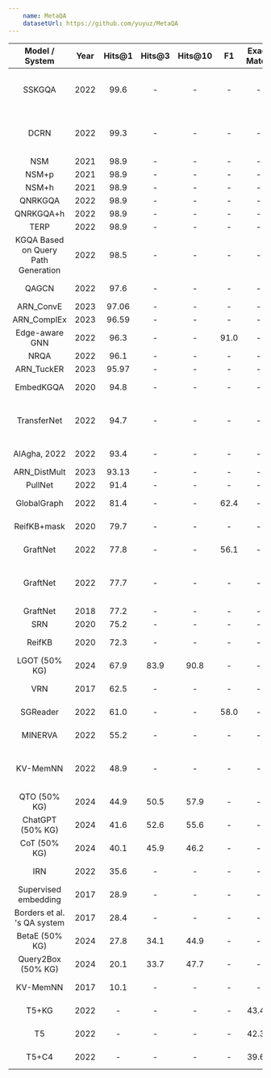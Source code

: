 ```yaml
---
    name: MetaQA
    datasetUrl: https://github.com/yuyuz/MetaQA
---
```


|           Model / System            | Year | Hits@1 | Hits@3 | Hits@10 |  F1  | Exact Match | Language |                                    Reported by                                           |
|:-----------------------------------:|:----:|:------:|:------:|:-------:|:----:|:-----------:|:--------:|:----------------------------------------------------------------------------------------:|
|               SSKGQA                | 2022 |  99.6  | -      | -       |  -   |      -      |    EN    | [Mingchen Li and Jonathan Shihao Ji](https://arxiv.org/pdf/2204.10194.pdf)               |
|                DCRN                 | 2022 |  99.3  | -      | -       |  -   |      -      |    EN    | [Mingchen Li and Jonathan Shihao Ji](https://arxiv.org/pdf/2204.10194.pdf)               |
|                 NSM                 | 2021 |  98.9  | -      | -       |  -   |      -      |    EN    | [He et al.](https://arxiv.org/pdf/2101.03737.pdf)                                        |
|                NSM+p                | 2021 |  98.9  | -      | -       |  -   |      -      |    EN    | [He et al.](https://arxiv.org/pdf/2101.03737.pdf)                                        |
|                NSM+h                | 2021 |  98.9  | -      | -       |  -   |      -      |    EN    | [He et al.](https://arxiv.org/pdf/2101.03737.pdf)                                        |
|               QNRKGQA               | 2022 |  98.9  | -      | -       |  -   |      -      |    EN    | [Ma et al.](https://link.springer.com/chapter/10.1007/978-3-031-10983-6_11)              |
|              QNRKGQA+h              | 2022 |  98.9  | -      | -       |  -   |      -      |    EN    | [Ma et al.](https://link.springer.com/chapter/10.1007/978-3-031-10983-6_11)              |
|                TERP                 | 2022 |  98.9  | -      | -       |  -   |      -      |    EN    | [Qiao et al.](https://aclanthology.org/2022.coling-1.156.pdf)                            |
| KGQA Based on Query Path Generation | 2022 |  98.5  | -      | -       |  -   |      -      |    EN    | [Yang et al.](https://link.springer.com/chapter/10.1007/978-3-031-10983-6_12)            |
|                QAGCN                | 2022 |  97.6  | -      | -       |  -   |      -      |    EN    | [Wang et al.](https://arxiv.org/pdf/2206.01818.pdf)                                      |
|              ARN_ConvE              | 2023 | 97.06  | -      | -       |  -   |      -      |    EN    | [Cui et al.](https://www.sciencedirect.com/science/article/abs/pii/S0020025522013317)    |
|             ARN_ComplEx             | 2023 | 96.59  | -      | -       |  -   |      -      |    EN    | [Cui et al.](https://www.sciencedirect.com/science/article/abs/pii/S0020025522013317)    |
|           Edge-aware GNN            | 2022 |  96.3  | -      | -       | 91.0 |      -      |    EN    | [Zhang et al.](https://downloads.hindawi.com/journals/cin/2022/4734179.pdf)              |
|                NRQA                 | 2022 |  96.1  | -      | -       |  -   |      -      |    EN    | [Guo et al.](https://link.springer.com/content/pdf/10.1007/s10489-022-03927-0.pdf)       |
|               ARN_TuckER            | 2023 | 95.97  | -      | -       |  -   |      -      |    EN    | [Cui et al.](https://www.sciencedirect.com/science/article/abs/pii/S0020025522013317)    |
|              EmbedKGQA              | 2020 |  94.8  | -      | -       |  -   |      -      |    EN    | [Saxena et al.](https://aclanthology.org/2020.acl-main.412.pdf)                          |
|             TransferNet             | 2022 |  94.7  | -      | -       |  -   |      -      |    EN    | [Mingchen Li and Jonathan Shihao Ji](https://arxiv.org/pdf/2204.10194.pdf)               |
|            AlAgha, 2022             | 2022 |  93.4  | -      | -       |  -   |      -      |    EN    | [AlAgha, 2022](https://ieeexplore.ieee.org/stamp/stamp.jsp?arnumber=9834917)             |
|            ARN_DistMult             | 2023 | 93.13  | -      | -       |  -   |      -      |    EN    | [Cui et al.](https://www.sciencedirect.com/science/article/abs/pii/S0020025522013317)    |
|               PullNet               | 2022 |  91.4  | -      | -       |  -   |      -      |    EN    | [Sun et al.](https://arxiv.org/pdf/1904.09537.pdf)                                       |
|             GlobalGraph             | 2022 |  81.4  | -      | -       | 62.4 |      -      |    EN    | [Zhang et al.](https://downloads.hindawi.com/journals/cin/2022/4734179.pdf)              |
|             ReifKB+mask             | 2020 |  79.7  | -      | -       |  -   |      -      |    EN    | [Cohen et al.](https://arxiv.org/pdf/2002.06115.pdf)                                     |
|              GraftNet               | 2022 |  77.8  | -      | -       | 56.1 |      -      |    EN    | [Zhang et al.](https://downloads.hindawi.com/journals/cin/2022/4734179.pdf)              |
|              GraftNet               | 2022 |  77.7  | -      | -       |  -   |      -      |    EN    | [Mingchen Li and Jonathan Shihao Ji](https://arxiv.org/pdf/2204.10194.pdf)               |
|              GraftNet               | 2018 |  77.2  | -      | -       |  -   |      -      |    EN    | [Sun et al.](https://aclanthology.org/D18-1455.pdf)                                      |
|                 SRN                 | 2020 |  75.2  | -      | -       |  -   |      -      |    EN    | [Qiu et al.](https://dl.acm.org/doi/10.1145/3336191.3371812)                             |
|               ReifKB                | 2020 |  72.3  | -      | -       |  -   |      -      |    EN    | [Cohen et al.](https://arxiv.org/pdf/2002.06115.pdf)                                     |
| LGOT      (50% KG)                  | 2024 |  67.9  | 83.9   | 90.8    |  -   |    -        |    EN    | [Liu et al.](https://arxiv.org/pdf/2404.04264)                                           |
|                 VRN                 | 2017 |  62.5  | -      | -       |  -   |      -      |    EN    | [Zhang et al.](https://arxiv.org/pdf/1709.04071.pdf)                                     |
|              SGReader               | 2022 |  61.0  | -      | -       | 58.0 |      -      |    EN    | [Zhang et al.](https://downloads.hindawi.com/journals/cin/2022/4734179.pdf)              |
|               MINERVA               | 2022 |  55.2  | -      | -       |  -   |      -      |    EN    | [Wang et al.](https://arxiv.org/pdf/2206.01818.pdf)                                      |
|              KV-MemNN               | 2022 |  48.9  | -      | -       |  -   |      -      |    EN    | [Mingchen Li and Jonathan Shihao Ji](https://arxiv.org/pdf/2204.10194.pdf)               |
| QTO       (50% KG)                  | 2024 |  44.9  | 50.5   | 57.9    |  -   |    -        |    EN    | [Liu et al.](https://arxiv.org/pdf/2404.04264)                                           |
| ChatGPT   (50% KG)                  | 2024 |  41.6  | 52.6   | 55.6    |  -   |    -        |    EN    | [Liu et al.](https://arxiv.org/pdf/2404.04264)                                           |
| CoT       (50% KG)                  | 2024 |  40.1  | 45.9   | 46.2    |  -   |    -        |    EN    | [Liu et al.](https://arxiv.org/pdf/2404.04264)                                           |
|                 IRN                 | 2022 |  35.6  | -      | -       |  -   |      -      |    EN    | [Wang et al.](https://arxiv.org/pdf/2206.01818.pdf)                                      |
|        Supervised embedding         | 2017 |  28.9  | -      | -       |  -   |      -      |    EN    | [Zhang et al.](https://arxiv.org/pdf/1709.04071.pdf)                                     |
|     Borders et al. 's QA system     | 2017 |  28.4  | -      | -       |  -   |      -      |    EN    | [Zhang et al.](https://arxiv.org/pdf/1709.04071.pdf)                                     |
| BetaE     (50% KG)                  | 2024 |  27.8  | 34.1   | 44.9    |  -   |    -        |    EN    | [Liu et al.](https://arxiv.org/pdf/2404.04264)                                           |
| Query2Box (50% KG)                  | 2024 |  20.1  | 33.7   | 47.7    |  -   |    -        |    EN    | [Liu et al.](https://arxiv.org/pdf/2404.04264)                                           |
|              KV-MemNN               | 2017 |  10.1  | -      | -       |  -   |      -      |    EN    | [Zhang et al.](https://arxiv.org/pdf/1709.04071.pdf)                                     |
|                T5+KG                | 2022 |   -    | -      | -       |  -   |    43.41    |    EN    | [Moiseev et al.](https://arxiv.org/pdf/2205.08184.pdf)                                   |
|                 T5                  | 2022 |   -    | -      | -       |  -   |    42.31    |    EN    | [Moiseev et al.](https://arxiv.org/pdf/2205.08184.pdf)                                   |
|                T5+C4                | 2022 |   -    | -      | -       |  -   |    39.66    |    EN    | [Moiseev et al.](https://arxiv.org/pdf/2205.08184.pdf)                                   |









